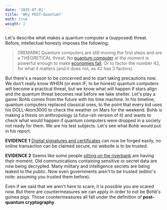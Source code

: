 ```yaml
---
date: '2025-07-01'
title: 'Why POST-Quantum?'
math: true
weight: 2
---
```



Let's describe what makes a quantum computer a (supposed) threat. Before, intellectual honesty imposes the following:

>[!REMARK]
> Quantum computers are still moving the first steps and are a THEORETICAL threat. No [quantum computer](https://www.spinquanta.com/news-detail/discover-the-worlds-largest-quantum-computer-in20250106092507) at the moment is powerful enough to make [economies fall](https://arxiv.org/html/2505.15907v1). Or to factor the number 42, for what it matters (and it does not, as 42 has 3 factors).

But there's a reason to be concerned and to start taking precautions now. We don't really know WHEN (or even IF, to be honest) quantum computers will become a practical threat, but we know what will happen if stars align and the quantum threat becomes real before we take shelter. Let's play a game: Bohb comes from the future with his time machine. In his timeline, quantum computers replaced classical ones, to the point that every kid uses his DOLL-Atom3000 to check the weather on Mars for the weekend. Bohb is making a thesis on anthropology (a futur-ish version of it) and wants to check what would happen if quantum computers were dropped in a society not ready for them. We are his test subjects. Let's see what Bohb would put in his report.

$\textbf{EVIDENCE 1}$
 [Digital signatures and certificates](https://ct.cloudflare.com/) can now be forged easily, no online transaction can be claimed secure, no website is to be trusted. 

$\textbf{EVIDENCE 2}$
Seems like some people [sitting on the riverbank](https://www.hashicorp.com/en/blog/harvest-now-decrypt-later-why-today-s-encrypted-data-isn-t-safe-forever) are having their moment. Old communications containing sensitive or secret data are now being decrypted. Many military and intelligence secrets are being leaked to the public. Now even governments aren't to be trusted (editor's note: assuming you trusted them before).

Even if we said that we aren't here to scare, it is possible you are scared now. But there are countermeasures we can apply in order to not be Bohb's guinea pigs. Those countermeasures all fall under the definition of $\textbf{post-quantum cryptography}$.

